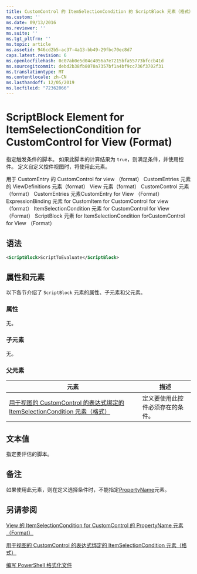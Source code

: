 ```yaml
---
title: CustomControl 的 ItemSelectionCondition 的 ScriptBlock 元素（格式） |Microsoft Docs
ms.custom: ''
ms.date: 09/13/2016
ms.reviewer: ''
ms.suite: ''
ms.tgt_pltfrm: ''
ms.topic: article
ms.assetid: 946cd2b5-ac37-4a13-bb49-29fbc70ec8d7
caps.latest.revision: 6
ms.openlocfilehash: 0c07ab0e5d04c4056a7e7215bfa55773bfccb41d
ms.sourcegitcommit: debd2b38fb8070a7357bf1a4bf9cc736f3702f31
ms.translationtype: MT
ms.contentlocale: zh-CN
ms.lasthandoff: 12/05/2019
ms.locfileid: "72362066"
---
```

# <a name="scriptblock-element-for-itemselectioncondition-for-customcontrol-for-view-format"></a>ScriptBlock Element for ItemSelectionCondition for CustomControl for View (Format)

指定触发条件的脚本。 如果此脚本的计算结果为 `true`，则满足条件，并使用控件。 定义自定义控件视图时，将使用此元素。

用于 CustomEntry 的 CustomControl for view （format） CustomEntries 元素的 ViewDefinitions 元素（format） View 元素（format） CustomControl 元素（format） CustomEntries 元素CustomEntry for View （Format） ExpressionBinding 元素 for CustomItem for CustomControl for view （format） ItemSelectionCondition 元素 for CustomControl for View （Format） ScriptBlock 元素 for ItemSelectionCondition forCustomControl for View （Format）

## <a name="syntax"></a>语法

```xml
<ScriptBlock>ScriptToEvaluate</ScriptBlock>
```

## <a name="attributes-and-elements"></a>属性和元素

以下各节介绍了 `ScriptBlock` 元素的属性、子元素和父元素。

### <a name="attributes"></a>属性

无。

### <a name="child-elements"></a>子元素

无。

### <a name="parent-elements"></a>父元素

|元素|描述|
|-------------|-----------------|
|[用于视图的 CustomControl 的表达式绑定的 ItemSelectionCondition 元素（格式）](./itemselectioncondition-element-for-expressionbinding-for-customcontrol-format.md)|定义要使用此控件必须存在的条件。|

## <a name="text-value"></a>文本值

指定要评估的脚本。

## <a name="remarks"></a>备注

如果使用此元素，则在定义选择条件时，不能指定[PropertyName](./propertyname-element-for-itemselectioncondition-for-customcontrol-for-view-format.md)元素。

## <a name="see-also"></a>另请参阅

[View 的 ItemSelectionCondition for CustomControl 的 PropertyName 元素（Format）](./propertyname-element-for-itemselectioncondition-for-customcontrol-for-view-format.md)

[用于视图的 CustomControl 的表达式绑定的 ItemSelectionCondition 元素（格式）](./itemselectioncondition-element-for-expressionbinding-for-customcontrol-format.md)

[编写 PowerShell 格式化文件](./writing-a-powershell-formatting-file.md)
